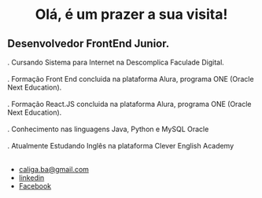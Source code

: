 <div align="center">
<h1>Olá, é um prazer a sua visita!</h1>
</div>
<h3>
 <h2>
   Desenvolvedor FrontEnd Junior.
</h2>
</h3> 
 . Cursando Sistema para Internet na Descomplica Faculade Digital.
 <br> <br>
 . Formação Front End concluida na plataforma Alura, programa ONE (Oracle Next Education).
<br> <br>
 . Formação React.JS concluida na plataforma Alura, programa ONE (Oracle Next Education).
<br> <br>
 . Conhecimento nas linguagens Java, Python e MySQL Oracle
<br> <br>
 . Atualmente Estudando Inglês na plataforma Clever English Academy
</h3>
</br>
 <div align="center">

</div>
</br>
<footer>
<ul class="contacts_list">
<li>
<a href="malito: caliga.ba@gmail.com">caliga.ba@gmail.com</a>
</li>
<li>
<a href="https://www.linkedin.com/in/caliga" target="_blank">linkedin</a>
</li>
<li>
<a href="https://www.facebook.com/raimundo.caliga/" target="_blank">Facebook</a>
</li>
</ul>
<h4></h4>
</footer>
